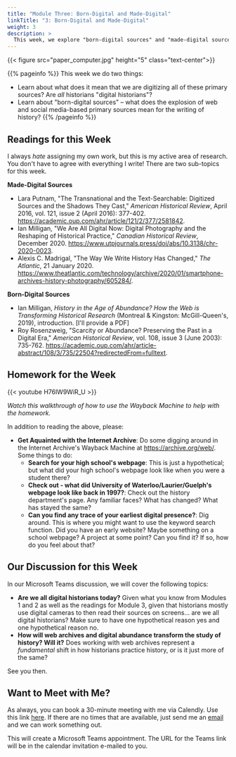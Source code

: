 ```yaml
---
title: "Module Three: Born-Digital and Made-Digital"
linkTitle: "3: Born-Digital and Made-Digital"
weight: 3
description: >
  This week, we explore "born-digital sources" and "made-digital sources," and what they mean for the writing of history.
---
```


{{< figure src="paper_computer.jpg" height="5" class="text-center">}}

{{% pageinfo %}}
This week we do two things:

* Learn about what does it mean that we are digitizing all of these primary sources? Are _all_ historians "digital historians"?
* Learn about "born-digital sources" – what does the explosion of web and social media-based primary sources mean for the writing of history?
{{% /pageinfo %}}

## Readings for this Week

I always _hate_ assigning my own work, but this is my active area of research. You don't have to agree with everything I write! There are two sub-topics for this week.

**Made-Digital Sources**

* Lara Putnam, "The Transnational and the Text-Searchable: Digitized Sources and the Shadows They Cast," _American Historical Review_, April 2016, vol. 121, issue 2 (April 2016): 377-402. <https://academic.oup.com/ahr/article/121/2/377/2581842>.
* Ian Milligan, "We Are All Digital Now: Digital Photography and the Reshaping of Historical Practice," _Canadian Historical Review_, December 2020. <https://www.utpjournals.press/doi/abs/10.3138/chr-2020-0023>.
* Alexis C. Madrigal, "The Way We Write History Has Changed," _The Atlantic_, 21 January 2020. <https://www.theatlantic.com/technology/archive/2020/01/smartphone-archives-history-photography/605284/>.

**Born-Digital Sources**

* Ian Milligan, _History in the Age of Abundance? How the Web is Transforming Historical Research_ (Montreal & Kingston: McGill-Queen's, 2019), introduction. [I'll provide a PDF]
* Roy Rosenzweig, "Scarcity or Abundance? Preserving the Past in a Digital Era," _American Historical Review_, vol. 108, issue 3 (June 2003): 735-762. <https://academic.oup.com/ahr/article-abstract/108/3/735/22504?redirectedFrom=fulltext>.

## Homework for the Week

{{< youtube H76lW9WiR_U >}}

_Watch this walkthrough of how to use the Wayback Machine to help with the homework._

In addition to reading the above, please:

* **Get Aquainted with the Internet Archive**: Do some digging around in the Internet Archive's Wayback Machine at <https://archive.org/web/>. Some things to do:
	* **Search for your high school's webpage**: This is just a hypothetical; but what did your high school's webpage look like when you were a student there?
	* **Check out - what did University of Waterloo/Laurier/Guelph's webpage look like back in 1997?**: Check out the history department's page. Any familiar faces? What has changed? What has stayed the same?
	* **Can you find any trace of your earliest digital presence?**: Dig around. This is where you might want to use the keyword search function. Did you have an early website? Maybe something on a school webpage? A project at some point? Can you find it? If so, how do you feel about that?

## Our Discussion for this Week

In our Microsoft Teams discussion, we will cover the following topics:

* **Are we all digital historians today?** Given what you know from Modules 1 and 2 as well as the readings for Module 3, given that historians mostly use digital cameras to then read their sources on screens... are we all digital historians? Make sure to have one hypothetical reason yes and one hypothetical reason no.
* **How will web archives and digital abundance transform the study of history? Will it?** Does working with web archives represent a _fundamental_ shift in how historians practice history, or is it just more of the same?

See you then.

## Want to Meet with Me?

As always, you can book a 30-minute meeting with me via Calendly. Use this link [here](https://calendly.com/i2millig/30min). If there are no times that are available, just send me an [email](mailto:i2millig@uwaterloo.ca) and we can work something out. 

This will create a Microsoft Teams appointment. The URL for the Teams link will be in the calendar invitation e-mailed to you.